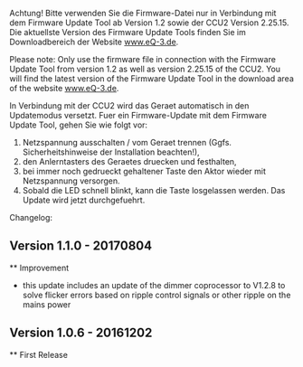 Achtung! Bitte verwenden Sie die Firmware-Datei nur in Verbindung mit dem Firmware Update Tool ab Version 1.2 sowie der CCU2 Version 2.25.15.
Die aktuellste Version des Firmware Update Tools finden Sie im Downloadbereich der Website www.eQ-3.de.

Please note: Only use the firmware file in connection with the Firmware Update Tool from version 1.2 as well as version 2.25.15 of the CCU2.
You will find the latest version of the Firmware Update Tool in the download area of the website www.eQ-3.de.


In Verbindung mit der CCU2 wird das Geraet automatisch in den Updatemodus versetzt.
Fuer ein Firmware-Update mit dem Firmware Update Tool, gehen Sie wie folgt vor:
1. Netzspannung ausschalten / vom Geraet trennen (Ggfs. Sicherheitshinweise der Installation beachten!),
2. den Anlerntasters des Geraetes druecken und festhalten,
3. bei immer noch gedrueckt gehaltener Taste den Aktor wieder mit Netzspannung versorgen.
4. Sobald die LED schnell blinkt, kann die Taste losgelassen werden. Das Update wird jetzt durchgefuehrt.


Changelog:

Version 1.1.0 - 20170804
--------------------------------------------------------------
** Improvement
   * this update includes an update of the dimmer coprocessor
     to V1.2.8 to solve flicker errors based on ripple control signals
     or other ripple on the mains power


Version 1.0.6 - 20161202
--------------------------------------------------------------
** First Release
